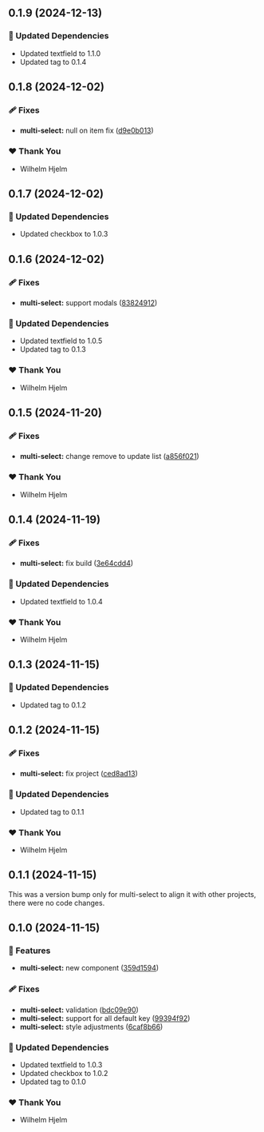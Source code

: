 ## 0.1.9 (2024-12-13)

### 🧱 Updated Dependencies

- Updated textfield to 1.1.0
- Updated tag to 0.1.4

## 0.1.8 (2024-12-02)

### 🩹 Fixes

- **multi-select:** null on item fix ([d9e0b013](https://github.com/migrationsverket/midas/commit/d9e0b013))

### ❤️  Thank You

- Wilhelm Hjelm

## 0.1.7 (2024-12-02)

### 🧱 Updated Dependencies

- Updated checkbox to 1.0.3

## 0.1.6 (2024-12-02)

### 🩹 Fixes

- **multi-select:** support modals ([83824912](https://github.com/migrationsverket/midas/commit/83824912))

### 🧱 Updated Dependencies

- Updated textfield to 1.0.5
- Updated tag to 0.1.3

### ❤️  Thank You

- Wilhelm Hjelm

## 0.1.5 (2024-11-20)

### 🩹 Fixes

- **multi-select:** change remove to update list ([a856f021](https://github.com/migrationsverket/midas/commit/a856f021))

### ❤️  Thank You

- Wilhelm Hjelm

## 0.1.4 (2024-11-19)

### 🩹 Fixes

- **multi-select:** fix build ([3e64cdd4](https://github.com/migrationsverket/midas/commit/3e64cdd4))

### 🧱 Updated Dependencies

- Updated textfield to 1.0.4

### ❤️  Thank You

- Wilhelm Hjelm

## 0.1.3 (2024-11-15)

### 🧱 Updated Dependencies

- Updated tag to 0.1.2

## 0.1.2 (2024-11-15)

### 🩹 Fixes

- **multi-select:** fix project ([ced8ad13](https://github.com/migrationsverket/midas/commit/ced8ad13))

### 🧱 Updated Dependencies

- Updated tag to 0.1.1

### ❤️  Thank You

- Wilhelm Hjelm

## 0.1.1 (2024-11-15)

This was a version bump only for multi-select to align it with other projects, there were no code changes.

## 0.1.0 (2024-11-15)

### 🚀 Features

- **multi-select:** new component ([359d1594](https://github.com/migrationsverket/midas/commit/359d1594))

### 🩹 Fixes

- **multi-select:** validation ([bdc09e90](https://github.com/migrationsverket/midas/commit/bdc09e90))
- **multi-select:** support for all default key ([99394f92](https://github.com/migrationsverket/midas/commit/99394f92))
- **multi-select:** style adjustments ([6caf8b66](https://github.com/migrationsverket/midas/commit/6caf8b66))

### 🧱 Updated Dependencies

- Updated textfield to 1.0.3
- Updated checkbox to 1.0.2
- Updated tag to 0.1.0

### ❤️  Thank You

- Wilhelm Hjelm